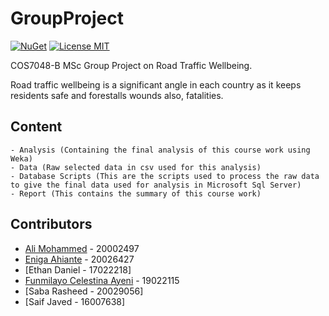 # GroupProject
[![NuGet](https://img.shields.io/badge/nuget-v1.0.0-blue)](https://www.nuget.org/packages/NubanLibrary)
[![License MIT](https://img.shields.io/badge/license-MIT-green.svg)](https://opensource.org/licenses/MIT)

COS7048-B MSc Group Project on Road Traffic Wellbeing. 

Road traffic wellbeing is a significant angle in each country as it keeps residents safe and forestalls wounds also, fatalities.

## Content
```
- Analysis (Containing the final analysis of this course work using Weka)
- Data (Raw selected data in csv used for this analysis)
- Database Scripts (This are the scripts used to process the raw data to give the final data used for analysis in Microsoft Sql Server)
- Report (This contains the summary of this course work)
```

## Contributors

* [Ali Mohammed](https://github.com/AliMaysara) - 20002497
* [Eniga Ahiante](https://github.com/eniga) - 20026427
* [Ethan Daniel - 17022218]
* [Funmilayo Celestina Ayeni](https://github.com/Celestina-ayeni) - 19022115
* [Saba Rasheed - 20029056]
* [Saif Javed - 16007638]
